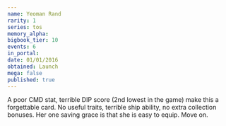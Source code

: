 ```yaml
---
name: Yeoman Rand
rarity: 1
series: tos
memory_alpha:
bigbook_tier: 10
events: 6
in_portal:
date: 01/01/2016
obtained: Launch
mega: false
published: true
---
```


A poor CMD stat, terrible DIP score (2nd lowest in the game) make this a forgettable card. No useful traits, terrible ship ability, no extra collection bonuses. Her one saving grace is that she is easy to equip. Move on.
